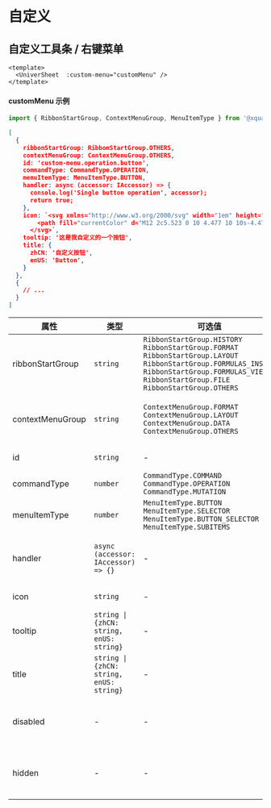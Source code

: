 # 自定义

## 自定义工具条 / 右键菜单

```vue
<template>
  <UniverSheet  :custom-menu="customMenu" />
</template>
```

#### customMenu 示例
```js
import { RibbonStartGroup, ContextMenuGroup, MenuItemType } from '@xquant/sheet-core'
```
```json
[
  {
    ribbonStartGroup: RibbonStartGroup.OTHERS,
    contextMenuGroup: ContextMenuGroup.OTHERS,
    id: 'custom-menu.operation.button',
    commandType: CommandType.OPERATION,
    menuItemType: MenuItemType.BUTTON,
    handler: async (accessor: IAccessor) => {
      console.log('Single button operation', accessor);
      return true;
    },
    icon: `<svg xmlns="http://www.w3.org/2000/svg" width="1em" height="1em" viewBox="0 0 24 24">
        <path fill="currentColor" d="M12 2c5.523 0 10 4.477 10 10s-4.477 10-10 10S2 17.523 2 12S6.477 2 12 2m.16 14a6.981 6.981 0 0 0-5.147 2.256A7.966 7.966 0 0 0 12 20a7.97 7.97 0 0 0 5.167-1.892A6.979 6.979 0 0 0 12.16 16M12 4a8 8 0 0 0-6.384 12.821A8.975 8.975 0 0 1 12.16 14a8.972 8.972 0 0 1 6.362 2.634A8 8 0 0 0 12 4m0 1a4 4 0 1 1 0 8a4 4 0 0 1 0-8m0 2a2 2 0 1 0 0 4a2 2 0 0 0 0-4" />
      </svg>`,
    tooltip: '这是我自定义的一个按钮',
    title: {
      zhCN: '自定义按钮',
      enUS: 'Button',
    }
  },
  {
    // ...
  }
]
```
| 属性 | 类型 |可选值 | 描述 |
| --- | --- | --- | --- |
|ribbonStartGroup|`string`|`RibbonStartGroup.HISTORY` `RibbonStartGroup.FORMAT` `RibbonStartGroup.LAYOUT` `RibbonStartGroup.FORMULAS_INSERT` `RibbonStartGroup.FORMULAS_VIEW` `RibbonStartGroup.FILE` `RibbonStartGroup.OTHERS`|在工具栏的位置|
|contextMenuGroup|`string`|`ContextMenuGroup.FORMAT` `ContextMenuGroup.LAYOUT` `ContextMenuGroup.DATA` `ContextMenuGroup.OTHERS`|在右键菜单的位置|
|id|`string`|-|唯一id|
|commandType|`number`|`CommandType.COMMAND` `CommandType.OPERATION` `CommandType.MUTATION`|命令类型|
|menuItemType|`number`|`MenuItemType.BUTTON` `MenuItemType.SELECTOR` `MenuItemType.BUTTON_SELECTOR` `MenuItemType.SUBITEMS`|按钮类型|
|handler|`async (accessor: IAccessor) => {}`|-|按钮点击触发函数|
|icon|`string`|-|svg图标|
|tooltip|`string \| {zhCN: string, enUS: string}`|-|按钮气泡提示|
|title|`string \| {zhCN: string, enUS: string}`|-|按钮提示|
|disabled|-|-|禁用，暂未支持|
|hidden|-|-|隐藏，暂未支持|